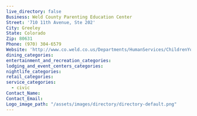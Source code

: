 ```yaml
---
live_directory: false
Business: Weld County Parenting Education Center
Street: '710 11th Avenue, Ste 202'
City: Greeley
State: Colorado
Zip: 80631
Phone: (970) 304-6579
Website: 'http://www.co.weld.co.us/Departments/HumanServices/ChildrenYouthandFamilyServices/ChildWelfareServices/ParentingEducationCenter.html'
dining_categories:
entertainment_and_recreation_categories:
lodging_and_event_centers_categories:
nightlife_categories:
retail_categories:
service_categories:
  - civic
Contact_Name:
Contact_Email:
Logo_image_path: "/assets/images/directory/directory-default.png"
---
```



